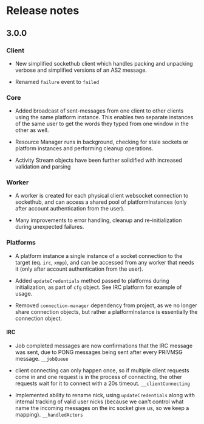 # Release notes

## 3.0.0

### Client
- New simplified sockethub client which handles packing and unpacking verbose and simplified versions of an AS2 message.

- Renamed `failure` event to `failed`

### Core
- Added broadcast of sent-messages from one client to other clients using the same platform instance. This enables two 
separate instances of the same user to get the words they typed from one window in the other as well.

- Resource Manager runs in background, checking for stale sockets or platform instances and performing cleanup 
operations.

- Activity Stream objects have been further solidified with increased validation and parsing

### Worker
- A worker is created for each physical client websocket connection to sockethub, and can access a shared pool of 
platformInstances (only after account authentication from the user).

- Many improvements to error handling, cleanup and re-initialization during unexpected failures.

### Platforms
- A platform instance a single instance of a socket connection to the target (eq. `irc`, `xmpp`), and can be accessed
from any worker that needs it (only after account authentication from the user).

- Added `updateCredentials` method passed to platforms during initialization, as part of `cfg` object. See IRC platform
for example of usage.

- Removed `connection-manager` dependency from project, as we no longer share connection objects, but rather a 
platformInstance is essentially the connection object.

#### IRC
- Job completed messages are now confirmations that the IRC message was sent, due to PONG messages being sent after 
every PRIVMSG message. `__jobQueue`

- client connecting can only happen once, so if multiple client requests come in and one request is in the process of 
connecting, the other requests wait for it to connect with a 20s timeout. `__clientConnecting`

- Implemented ability to rename nick, using `updateCredentials` along with internal tracking of valid user nicks 
(because we can't control what name the incoming messages on the irc socket give us, so we keep a mapping). 
`__handledActors`
